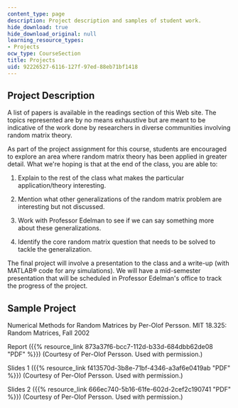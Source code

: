 ```yaml
---
content_type: page
description: Project description and samples of student work.
hide_download: true
hide_download_original: null
learning_resource_types:
- Projects
ocw_type: CourseSection
title: Projects
uid: 92226527-6116-127f-97ed-88eb71bf1418
---
```


Project Description
-------------------

A list of papers is available in the readings section of this Web site. The topics represented are by no means exhaustive but are meant to be indicative of the work done by researchers in diverse communities involving random matrix theory.

As part of the project assignment for this course, students are encouraged to explore an area where random matrix theory has been applied in greater detail. What we're hoping is that at the end of the class, you are able to:

1.  Explain to the rest of the class what makes the particular application/theory interesting.  
    
2.  Mention what other generalizations of the random matrix problem are interesting but not discussed.  
    
3.  Work with Professor Edelman to see if we can say something more about these generalizations.  
    
4.  Identify the core random matrix question that needs to be solved to tackle the generalization.

The final project will involve a presentation to the class and a write-up (with MATLAB® code for any simulations). We will have a mid-semester presentation that will be scheduled in Professor Edelman's office to track the progress of the project.

Sample Project
--------------

Numerical Methods for Random Matrices by Per-Olof Persson. MIT 18.325: Random Matrices, Fall 2002

Report ({{% resource_link 873a37f6-bcc7-112d-b33d-684dbb62de08 "PDF" %}}) (Courtesy of Per-Olof Persson. Used with permission.)

Slides 1 ({{% resource_link f413570d-3b8e-71bf-4346-a3af6e0419ab "PDF" %}}) (Courtesy of Per-Olof Persson. Used with permission.)

Slides 2 ({{% resource_link 666ec740-5b16-61fe-602d-2cef2c190741 "PDF" %}}) (Courtesy of Per-Olof Persson. Used with permission.)